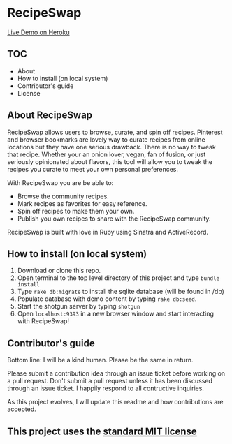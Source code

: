 # RecipeSwap

[Live Demo on Heroku](https://recipe-swap.herokuapp.com/)

## TOC

- About
- How to install (on local system)
- Contributor's guide
- License

## About RecipeSwap

RecipeSwap allows users to browse, curate, and spin off recipes. Pinterest and browser bookmarks are lovely way to curate recipes from online locations but they have one serious drawback. There is no way to tweak that recipe. Whether your an onion lover, vegan, fan of fusion, or just seriously opinionated about flavors, this tool will allow you to tweak the recipes you curate to meet your own personal preferences.

With RecipeSwap you are be able to:

- Browse the community recipes.
- Mark recipes as favorites for easy reference.
- Spin off recipes to make them your own.
- Publish you own recipes to share with the RecipeSwap community.

RecipeSwap is built with love in Ruby using Sinatra and ActiveRecord.

## How to install (on local system)

1. Download or clone this repo.
2. Open terminal to the top level directory of this project and type `bundle install`
3. Type `rake db:migrate` to install the sqlite database (will be found in /db)
4. Populate database with demo content by typing `rake db:seed`.
5. Start the shotgun server by typing `shotgun`
6. Open `localhost:9393` in a new browser window and start interacting with RecipeSwap!

## Contributor's guide

Bottom line: I will be a kind human. Please be the same in return.

Please submit a contribution idea through an issue ticket before working on a pull request. Don't submit a pull request unless it has been discussed through an issue ticket. I happily respond to all contructive inquiries.

As this project evolves, I will update this readme and how contributions are accepted.

## This project uses the [standard MIT license](LICENSE)
